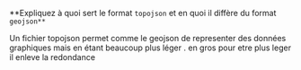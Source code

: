 **Expliquez à quoi sert le format `topojson` et en quoi il diffère du format `geojson**`

Un fichier topojson permet comme le geojson de representer des données graphiques mais en étant beaucoup plus léger . en gros pour etre plus leger il enleve la redondance

